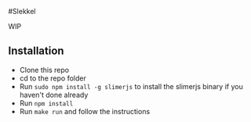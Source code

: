 #Slekkel

WIP

## Installation

- Clone this repo
- cd to the repo folder
- Run `sudo npm install -g slimerjs` to install the slimerjs binary if you haven't done already
- Run `npm install`
- Run `make run` and follow the instructions
